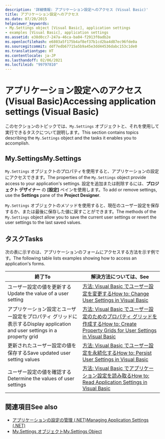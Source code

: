 ```yaml
---
description: '詳細情報: アプリケーション設定へのアクセス (Visual Basic)'
title: アプリケーション設定へのアクセス
ms.date: 07/20/2015
helpviewer_keywords:
- My.Settings object [Visual Basic], application settings
- examples [Visual Basic], application settings
ms.assetid: e38d0cc7-247a-46ca-ba04-f2913f0adb2e
ms.openlocfilehash: e6803a5f175b4af8ef37b1cd2ba4d87ec96fde0a
ms.sourcegitcommit: ddf7edb67715a5b9a45e3dd44536dabc153c1de0
ms.translationtype: HT
ms.contentlocale: ja-JP
ms.lasthandoff: 02/06/2021
ms.locfileid: "99797810"
---
```

# <a name="accessing-application-settings-visual-basic"></a><span data-ttu-id="375bf-103">アプリケーション設定へのアクセス (Visual Basic)</span><span class="sxs-lookup"><span data-stu-id="375bf-103">Accessing application settings (Visual Basic)</span></span>

<span data-ttu-id="375bf-104">このセクションのトピックでは、`My.Settings` オブジェクトと、それを使用して実行できるタスクについて説明します。</span><span class="sxs-lookup"><span data-stu-id="375bf-104">This section contains topics describing the `My.Settings` object and the tasks it enables you to accomplish.</span></span>  
  
## <a name="mysettings"></a><span data-ttu-id="375bf-105">My.Settings</span><span class="sxs-lookup"><span data-stu-id="375bf-105">My.Settings</span></span>  

 <span data-ttu-id="375bf-106">`My.Settings` オブジェクトのプロパティを使用すると、アプリケーションの設定にアクセスできます。</span><span class="sxs-lookup"><span data-stu-id="375bf-106">The properties of the `My.Settings` object provide access to your application's settings.</span></span> <span data-ttu-id="375bf-107">設定を追加または削除するには、**プロジェクト デザイナー** の **[設定]** ペインを使用します。</span><span class="sxs-lookup"><span data-stu-id="375bf-107">To add or remove settings, use the **Settings** pane of the **Project Designer**.</span></span>  
  
 <span data-ttu-id="375bf-108">`My.Settings` オブジェクトのメソッドを使用すると、現在のユーザー設定を保存するか、または最後に保存した値に戻すことができます。</span><span class="sxs-lookup"><span data-stu-id="375bf-108">The methods of the `My.Settings` object allow you to save the current user settings or revert the user settings to the last saved values.</span></span>  
  
## <a name="tasks"></a><span data-ttu-id="375bf-109">タスク</span><span class="sxs-lookup"><span data-stu-id="375bf-109">Tasks</span></span>  

 <span data-ttu-id="375bf-110">次の表に示すのは、アプリケーションのフォームにアクセスする方法を示す例です。</span><span class="sxs-lookup"><span data-stu-id="375bf-110">The following table lists examples showing how to access an application's forms.</span></span>  
  
|<span data-ttu-id="375bf-111">終了</span><span class="sxs-lookup"><span data-stu-id="375bf-111">To</span></span>|<span data-ttu-id="375bf-112">解決方法については、</span><span class="sxs-lookup"><span data-stu-id="375bf-112">See</span></span>|  
|--------|---------|  
|<span data-ttu-id="375bf-113">ユーザー設定の値を更新する</span><span class="sxs-lookup"><span data-stu-id="375bf-113">Update the value of a user setting</span></span>|[<span data-ttu-id="375bf-114">方法: Visual Basic でユーザー設定を変更する</span><span class="sxs-lookup"><span data-stu-id="375bf-114">How to: Change User Settings in Visual Basic</span></span>](how-to-change-user-settings.md)|  
|<span data-ttu-id="375bf-115">アプリケーション設定とユーザー設定をプロパティ グリッドに表示する</span><span class="sxs-lookup"><span data-stu-id="375bf-115">Display application and user settings in a property grid</span></span>|[<span data-ttu-id="375bf-116">方法: Visual Basic でユーザー設定のためのプロパティ グリッドを作成する</span><span class="sxs-lookup"><span data-stu-id="375bf-116">How to: Create Property Grids for User Settings in Visual Basic</span></span>](how-to-create-property-grids-for-user-settings.md)|  
|<span data-ttu-id="375bf-117">更新されたユーザー設定の値を保存する</span><span class="sxs-lookup"><span data-stu-id="375bf-117">Save updated user setting values</span></span>|[<span data-ttu-id="375bf-118">方法: Visual Basic でユーザー設定を永続化する</span><span class="sxs-lookup"><span data-stu-id="375bf-118">How to: Persist User Settings in Visual Basic</span></span>](how-to-persist-user-settings.md)|  
|<span data-ttu-id="375bf-119">ユーザー設定の値を確認する</span><span class="sxs-lookup"><span data-stu-id="375bf-119">Determine the values of user settings</span></span>|[<span data-ttu-id="375bf-120">方法: Visual Basic でアプリケーション設定を読み取る</span><span class="sxs-lookup"><span data-stu-id="375bf-120">How to: Read Application Settings in Visual Basic</span></span>](how-to-read-application-settings.md)|  
  
## <a name="see-also"></a><span data-ttu-id="375bf-121">関連項目</span><span class="sxs-lookup"><span data-stu-id="375bf-121">See also</span></span>

- [<span data-ttu-id="375bf-122">アプリケーションの設定の管理 (.NET)</span><span class="sxs-lookup"><span data-stu-id="375bf-122">Managing Application Settings (.NET)</span></span>](/visualstudio/ide/managing-application-settings-dotnet)
- [<span data-ttu-id="375bf-123">My.Settings オブジェクト</span><span class="sxs-lookup"><span data-stu-id="375bf-123">My.Settings Object</span></span>](../../../language-reference/objects/my-settings-object.md)
